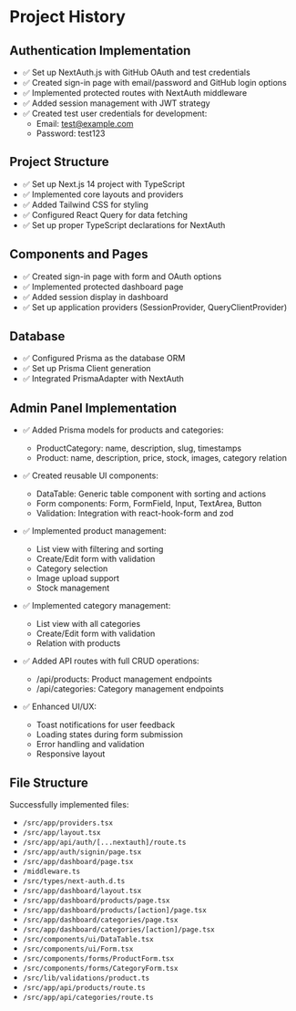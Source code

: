 # Project History

## Authentication Implementation
- ✅ Set up NextAuth.js with GitHub OAuth and test credentials
- ✅ Created sign-in page with email/password and GitHub login options
- ✅ Implemented protected routes with NextAuth middleware
- ✅ Added session management with JWT strategy
- ✅ Created test user credentials for development:
  - Email: test@example.com
  - Password: test123

## Project Structure
- ✅ Set up Next.js 14 project with TypeScript
- ✅ Implemented core layouts and providers
- ✅ Added Tailwind CSS for styling
- ✅ Configured React Query for data fetching
- ✅ Set up proper TypeScript declarations for NextAuth

## Components and Pages
- ✅ Created sign-in page with form and OAuth options
- ✅ Implemented protected dashboard page
- ✅ Added session display in dashboard
- ✅ Set up application providers (SessionProvider, QueryClientProvider)

## Database
- ✅ Configured Prisma as the database ORM
- ✅ Set up Prisma Client generation
- ✅ Integrated PrismaAdapter with NextAuth

## Admin Panel Implementation
- ✅ Added Prisma models for products and categories:
  - ProductCategory: name, description, slug, timestamps
  - Product: name, description, price, stock, images, category relation

- ✅ Created reusable UI components:
  - DataTable: Generic table component with sorting and actions
  - Form components: Form, FormField, Input, TextArea, Button
  - Validation: Integration with react-hook-form and zod

- ✅ Implemented product management:
  - List view with filtering and sorting
  - Create/Edit form with validation
  - Category selection
  - Image upload support
  - Stock management

- ✅ Implemented category management:
  - List view with all categories
  - Create/Edit form with validation
  - Relation with products

- ✅ Added API routes with full CRUD operations:
  - /api/products: Product management endpoints
  - /api/categories: Category management endpoints

- ✅ Enhanced UI/UX:
  - Toast notifications for user feedback
  - Loading states during form submission
  - Error handling and validation
  - Responsive layout

## File Structure
Successfully implemented files:
- `/src/app/providers.tsx`
- `/src/app/layout.tsx`
- `/src/app/api/auth/[...nextauth]/route.ts`
- `/src/app/auth/signin/page.tsx`
- `/src/app/dashboard/page.tsx`
- `/middleware.ts`
- `/src/types/next-auth.d.ts`
- `/src/app/dashboard/layout.tsx`
- `/src/app/dashboard/products/page.tsx`
- `/src/app/dashboard/products/[action]/page.tsx`
- `/src/app/dashboard/categories/page.tsx`
- `/src/app/dashboard/categories/[action]/page.tsx`
- `/src/components/ui/DataTable.tsx`
- `/src/components/ui/Form.tsx`
- `/src/components/forms/ProductForm.tsx`
- `/src/components/forms/CategoryForm.tsx`
- `/src/lib/validations/product.ts`
- `/src/app/api/products/route.ts`
- `/src/app/api/categories/route.ts` 